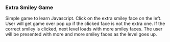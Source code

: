 ### Extra Smiley Game

Simple game to learn Javascript. Click on the extra smiley face on the left. User will get game over pop up if the clicked face is not the extra one. If the correct smiley is clicked, next level loads with more smiley faces. The user will be presented with more and more smiley faces as the level goes up.
